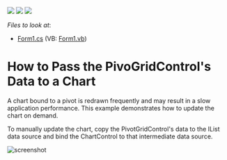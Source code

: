 <!-- default badges list -->
![](https://img.shields.io/endpoint?url=https://codecentral.devexpress.com/api/v1/VersionRange/128582587/21.2.3%2B)
[![](https://img.shields.io/badge/Open_in_DevExpress_Support_Center-FF7200?style=flat-square&logo=DevExpress&logoColor=white)](https://supportcenter.devexpress.com/ticket/details/E1162)
[![](https://img.shields.io/badge/📖_How_to_use_DevExpress_Examples-e9f6fc?style=flat-square)](https://docs.devexpress.com/GeneralInformation/403183)
<!-- default badges end -->
<!-- default file list -->
*Files to look at*:

* [Form1.cs](./CS/ChartUpdateExample/Form1.cs) (VB: [Form1.vb](./VB/ChartUpdateExample/Form1.vb))
<!-- default file list end -->
# How to Pass the PivoGridControl's Data to a Chart


A chart bound to a pivot is redrawn frequently and may result in a slow application performance. This example demonstrates how to update the chart on demand.

To manually update the chart, copy the PivotGridControl's data to the IList data source and bind the ChartControl to that intermediate data source.

![screenshot](./images/screenshot.png)
